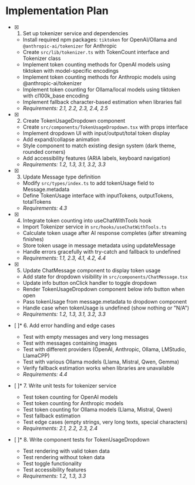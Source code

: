 # Implementation Plan

- [x] 1. Set up tokenizer service and dependencies





  - Install required npm packages: `tiktoken` for OpenAI/Ollama and `@anthropic-ai/tokenizer` for Anthropic
  - Create `src/lib/tokenizer.ts` with TokenCount interface and Tokenizer class
  - Implement token counting methods for OpenAI models using tiktoken with model-specific encodings
  - Implement token counting methods for Anthropic models using @anthropic-ai/tokenizer
  - Implement token counting for Ollama/local models using tiktoken with cl100k_base encoding
  - Implement fallback character-based estimation when libraries fail
  - _Requirements: 2.1, 2.2, 2.3, 2.4, 2.5_

- [x] 2. Create TokenUsageDropdown component





  - Create `src/components/TokenUsageDropdown.tsx` with props interface
  - Implement dropdown UI with input/output/total token display
  - Add expand/collapse animation
  - Style component to match existing design system (dark theme, rounded corners)
  - Add accessibility features (ARIA labels, keyboard navigation)
  - _Requirements: 1.2, 1.3, 3.1, 3.2, 3.3_

- [x] 3. Update Message type definition





  - Modify `src/types/index.ts` to add tokenUsage field to Message.metadata
  - Define TokenUsage interface with inputTokens, outputTokens, totalTokens
  - _Requirements: 4.3_

- [x] 4. Integrate token counting into useChatWithTools hook





  - Import Tokenizer service in `src/hooks/useChatWithTools.ts`
  - Calculate token usage after AI response completes (after streaming finishes)
  - Store token usage in message metadata using updateMessage
  - Handle errors gracefully with try-catch and fallback to undefined
  - _Requirements: 1.1, 2.3, 4.1, 4.2, 4.4_

- [x] 5. Update ChatMessage component to display token usage





  - Add state for dropdown visibility in `src/components/ChatMessage.tsx`
  - Update info button onClick handler to toggle dropdown
  - Render TokenUsageDropdown component below info button when open
  - Pass tokenUsage from message.metadata to dropdown component
  - Handle case when tokenUsage is undefined (show nothing or "N/A")
  - _Requirements: 1.2, 1.3, 3.1, 3.2, 3.3_

- [ ]* 6. Add error handling and edge cases
  - Test with empty messages and very long messages
  - Test with messages containing images
  - Test with different providers (OpenAI, Anthropic, Ollama, LMStudio, LlamaCPP)
  - Test with various Ollama models (Llama, Mistral, Qwen, Gemma)
  - Verify fallback estimation works when libraries are unavailable
  - _Requirements: 4.4_

- [ ]* 7. Write unit tests for tokenizer service
  - Test token counting for OpenAI models
  - Test token counting for Anthropic models
  - Test token counting for Ollama models (Llama, Mistral, Qwen)
  - Test fallback estimation
  - Test edge cases (empty strings, very long texts, special characters)
  - _Requirements: 2.1, 2.2, 2.3, 2.4_

- [ ]* 8. Write component tests for TokenUsageDropdown
  - Test rendering with valid token data
  - Test rendering without token data
  - Test toggle functionality
  - Test accessibility features
  - _Requirements: 1.2, 1.3, 3.3_
